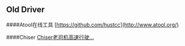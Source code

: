 ## Old Driver

####Atool在线工具
[https://github.com/hustcc](http://www.atool.org/)

####Chiser
[Chiser老司机高速行驶...](http://www.chiser.cc/)

